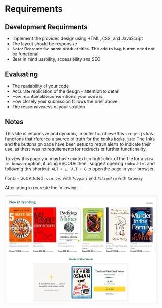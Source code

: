 # Requirements

## Development Requirments

- Implement the provided design using HTML, CSS, and JavaScript
- The layout should be responsive
- Note: Recreate the same product titles. The add to bag button need not be functional
- Bear in mind usability, accessibility and SEO

## Evaluating

- The readability of your code
- Accurate replication of the design - attention to detail
- How maintainable/converntional your code is
- How closely your submission follows the brief above
- The responsiveness of your solution

## Notes

This site is responsive and dynamic, in order to achieve this `script.js` has functions that rference a source of truth for the books `books.json`
The links and the buttons on page have been setup to retrun alerts to indicate their use, as there was no requirements for redirects or further functionality.

To view this page you may have context on right-click of the file for a `view in browser` option, if using VSCODE then I suggest opening `index.html` and follownig this shortcut: `ALT + L, ALT + O` to open the page in your browser.

Fonts - Substituted `roca two` with `Poppins` and `FilsonPro` with `Raleway`

Attempting to recreate the following:

![Desktop Design](https://github.com/S-Maitland/gc_group/raw/main/design/desktop.png)

